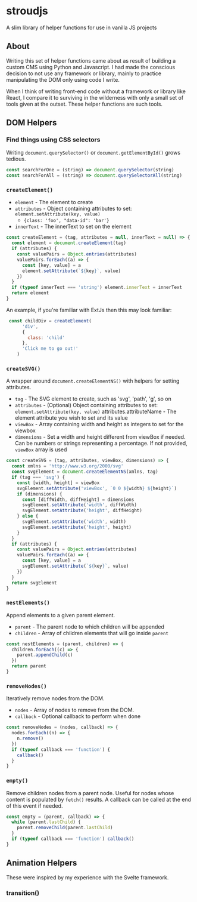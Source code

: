 # stroudjs

A slim library of helper functions for use in vanilla JS projects

## About

Writing this set of helper functions came about as result of building a custom CMS using Python and Javascript. I had made the conscious decision to not use any framework or library, mainly to practice manipulating the DOM only using code I write.

When I think of writing front-end code without a framework or library like React, I compare it to surviving in the wilderness with only a small set of tools given at the outset. These helper functions are such tools. 

## DOM Helpers

### Find things using CSS selectors

Writing ```document.querySelector()``` or ```document.getElementById()``` grows tedious.

```javascript
const searchForOne = (string) => document.querySelector(string)
const searchForAll = (string) => document.querySelectorAll(string)
```

### `createElement()`

- `element` - The element to create
- `attributes` - Object containing attributes to set: ```element.setAttribute(key, value)```
  - `{class: 'foo', "data-id": 'bar'}`
- `innerText` - The innerText to set on the element

```javascript
const createElement = (tag, attributes = null, innerText = null) => {
  const element = document.createElement(tag)
  if (attributes) {
    const valuePairs = Object.entries(attributes)
    valuePairs.forEach((a) => {
      const [key, value] = a
      element.setAttribute(`${key}`, value)
    })
  }
  if (typeof innerText === 'string') element.innerText = innerText
  return element
}
```

An example, if you're familiar with ExtJs then this may look familiar:

```javascript
 const childDiv = createElement(
      'div',
      {
        class: 'child'
      },
      'Click me to go out!'
    )
```

### `createSVG()`

A wrapper around ```document.createElementNS()``` with helpers for setting attributes.

- `tag` - The SVG element to create, such as 'svg', 'path', 'g', so on
- `attributes` - (Optional) Object containing attributes to set: ```element.setAttribute(key, value)```
attributes.attributeName - The element attribute you wish to set and its value
- `viewBox` - Array containing width and height as integers to set for the viewbox
- `dimensions` - Set a width and height different from viewBox if needed. Can be numbers or strings representing a percentage. If not provided, ```viewBox``` array is used

```javascript
const createSVG = (tag, attributes, viewBox, dimensions) => {
  const xmlns = 'http://www.w3.org/2000/svg'
  const svgElement = document.createElementNS(xmlns, tag)
  if (tag === 'svg') {
    const [width, height] = viewBox
    svgElement.setAttribute('viewBox', `0 0 ${width} ${height}`)
    if (dimensions) {
      const [diffWidth, diffHeight] = dimensions
      svgElement.setAttribute('width', diffWidth)
      svgElement.setAttribute('height', diffHeight)
    } else {
      svgElement.setAttribute('width', width)
      svgElement.setAttribute('height', height)
    }
  }
  if (attributes) {
    const valuePairs = Object.entries(attributes)
    valuePairs.forEach((a) => {
      const [key, value] = a
      svgElement.setAttribute(`${key}`, value)
    })
  }
  return svgElement
}
```

### `nestElements()`

Append elements to a given parent element.

- `parent` - The parent node to which children will be appended
- `children` - Array of children elements that will go inside ```parent```
  
```javascript
const nestElements = (parent, children) => {
  children.forEach((c) => {
    parent.appendChild(c)
  })
  return parent
}
```

### `removeNodes()`

Iteratively remove nodes from the DOM.

- `nodes` - Array of nodes to remove from the DOM.
- `callback` - Optional callback to perform when done

```javascript
const removeNodes = (nodes, callback) => {
  nodes.forEach((n) => {
    n.remove()
  })
  if (typeof callback === 'function') {
    callback()
  }
}
```

### `empty()`

Remove children nodes from a parent node. Useful for nodes whose content is populated by ```fetch()``` results.
A callback can be called at the end of this event if needed.

```javascript
const empty = (parent, callback) => {
  while (parent.lastChild) {
    parent.removeChild(parent.lastChild)
  }
  if (typeof callback === 'function') callback()
}
```

## Animation Helpers

These were inspired by my experience with the Svelte framework.

### transition()

